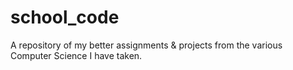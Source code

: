 # school_code
A repository of my better assignments &amp; projects from the various Computer Science I have taken.

